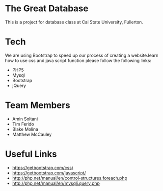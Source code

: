 # The Great Database
This is a project for database class at Cal State University, Fullerton.

# Tech
We are using Bootstrap to speed up our process of creating a website.learn how to use css and java script function please follow the following links:

  - PHP5
  - Mysql
  - Bootstrap
  - jQuery

# Team Members
  - Amin Soltani
  - Tim  Ferido
  - Blake Molina
  - Matthew McCauley

# Useful Links
* https://getbootstrap.com/css/
* https://getbootstrap.com/javascript/
* http://php.net/manual/en/control-structures.foreach.php
* http://php.net/manual/en/mysqli.query.php
